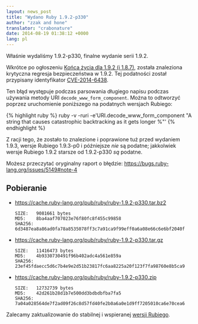 ```yaml
---
layout: news_post
title: "Wydano Ruby 1.9.2-p330"
author: "zzak and hone"
translator: "crabonature"
date: 2014-08-19 01:38:12 +0000
lang: pl
---
```


Właśnie wydaliśmy 1.9.2-p330, finalne wydanie serii 1.9.2.

Wkrótce po ogłoszeniu
[Końca życia dla 1.9.2 (i 1.8.7)](https://www.ruby-lang.org/pl/news/2014/07/01/eol-for-1-8-7-and-1-9-2/),
została znaleziona krytyczna regresja bezpieczeństwa w 1.9.2.
Tej podatności został przypisany identyfikator [CVE-2014-6438].

Ten błąd występuje podczas parsowania długiego napisu podczas używania metody
URI `decode_www_form_component`. Można to odtworzyć poprzez uruchomienie
poniższego na podatnych wersjach Rubiego:

{% highlight ruby %}
ruby -v -ruri -e'URI.decode_www_form_component "A string that causes catastrophic backtracking as it gets longer %"'
{% endhighlight %}

Z racji tego, że zostało to znalezione i poprawione tuż przed wydaniem 1.9.3,
wersje Rubiego 1.9.3-p0 i późniejsze _nie_ są podatne; jakkolwiek wersje
Rubiego 1.9.2 starsze od 1.9.2-p330 _są_ podatne.

Możesz przeczytać oryginalny raport o błędzie:
<https://bugs.ruby-lang.org/issues/5149#note-4>

## Pobieranie

* <https://cache.ruby-lang.org/pub/ruby/ruby-1.9.2-p330.tar.bz2>

      SIZE:   9081661 bytes
      MD5:    8ba4aaf707023e76f80fc8f455c99858
      SHA256: 6d3487ea8a86ad0fa78a8535078ff3c7a91ca9f99eff0a6a08e66c6e6bf2040f

* <https://cache.ruby-lang.org/pub/ruby/ruby-1.9.2-p330.tar.gz>

      SIZE:   11416473 bytes
      MD5:    4b9330730491f96b402adc4a561e859a
      SHA256: 23ef45fdaecc5d6c7b4e9e2d51b23817fc6aa8225a20f123f7fa98760e8b5ca9

* <https://cache.ruby-lang.org/pub/ruby/ruby-1.9.2-p330.zip>

      SIZE:   12732739 bytes
      MD5:    42d261b28d1b7e500dd3bdbdbfba7fa5
      SHA256: 7a04a028564de7f2ad09f26c8d57fd40fe2b0a6a0e1d9ff7205010ca6e70cea6

Zalecamy zaktualizowanie do stabilnej i wspieranej
[wersji Rubiego](https://www.ruby-lang.org/pl/downloads/).

[CVE-2014-6438]: https://web.nvd.nist.gov/view/vuln/detail?vulnId=CVE-2014-6438
